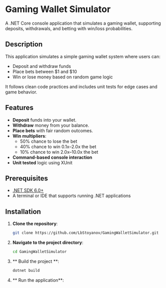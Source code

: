 # Gaming Wallet Simulator

A .NET Core console application that simulates a gaming wallet, supporting deposits, withdrawals, and betting with win/loss probabilities.

## Description

This application simulates a simple gaming wallet system where users can:

- Deposit and withdraw funds
- Place bets between $1 and $10
- Win or lose money based on random game logic

It follows clean code practices and includes unit tests for edge cases and game behavior.

## Features

- **Deposit** funds into your wallet.
- **Withdraw** money from your balance.
- **Place bets** with fair random outcomes.
- **Win multipliers**:
  - 50% chance to lose the bet
  - 40% chance to win 0.1x–2.0x the bet
  - 10% chance to win 2.0x–10.0x the bet
- **Command-based console interaction**
- **Unit tested** logic using XUnit

## Prerequisites

- [.NET SDK 6.0+](https://dotnet.microsoft.com/download)
- A terminal or IDE that supports running .NET applications

## Installation

1. **Clone the repository**:
   ```bash
   git clone https://github.com/LbStoyanov/GamingWalletSimulator.git

2. **Navigate to the project directory**:
   ```bash
   cd GamingWalletSimulator
   
3. ** Build the project **:
   ```bash
   dotnet build

4. **  Run the application**:
   ```bash dotnet run

 





   
